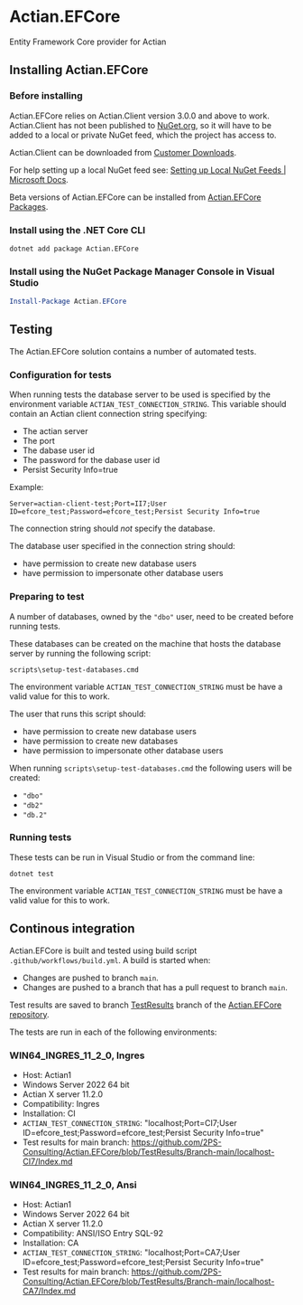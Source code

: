 # Actian.EFCore

Entity Framework Core provider for Actian

## Installing Actian.EFCore

### Before installing

Actian.EFCore relies on Actian.Client version 3.0.0 and above to work. Actian.Client has not been published to [NuGet.org], so it will have to be added to a local or private NuGet feed, which the project has access to.

Actian.Client can be downloaded from [Customer Downloads].

For help setting up a local NuGet feed see: [Setting up Local NuGet Feeds | Microsoft Docs].

Beta versions of Actian.EFCore can be installed from [Actian.EFCore Packages].

### Install using the .NET Core CLI

```
dotnet add package Actian.EFCore
```

### Install using the NuGet Package Manager Console in Visual Studio

```powershell
Install-Package Actian.EFCore
```

## Testing

The Actian.EFCore solution contains a number of automated tests.

### Configuration for tests

When running tests the database server to be used is specified by the environment variable `ACTIAN_TEST_CONNECTION_STRING`. This variable should contain an Actian client connection string specifying:

- The actian server
- The port
- The dabase user id
- The password for the dabase user id
- Persist Security Info=true

Example:
```
Server=actian-client-test;Port=II7;User ID=efcore_test;Password=efcore_test;Persist Security Info=true
```

The connection string should _not_ specify the database.

The database user specified in the connection string should:
- have permission to create new database users
- have permission to impersonate other database users

### Preparing to test

A number of databases, owned by the `"dbo"` user, need to be created before running tests.

These databases can be created on the machine that hosts the database server by running the following script:

```
scripts\setup-test-databases.cmd
```

The environment variable `ACTIAN_TEST_CONNECTION_STRING` must be have a valid value for this to work.

The user that runs this script should:

- have permission to create new database users
- have permission to create new databases
- have permission to impersonate other database users

When running `scripts\setup-test-databases.cmd` the following users will be created:
- `"dbo"`
- `"db2"`
- `"db.2"`

### Running tests

These tests can be run in Visual Studio or from the command line:

```
dotnet test
```

The environment variable `ACTIAN_TEST_CONNECTION_STRING` must be have a valid value for this to work.

## Continous integration

Actian.EFCore is built and tested using build script `.github/workflows/build.yml`. A build is started when:

- Changes are pushed to branch `main`.
- Changes are pushed to a branch that has a pull request to branch `main`.

Test results are saved to branch [TestResults] branch of the [Actian.EFCore repository].

The tests are run in each of the following environments:

### WIN64_INGRES_11_2_0, Ingres

- Host: Actian1
- Windows Server 2022 64 bit
- Actian X server 11.2.0
- Compatibility: Ingres
- Installation: CI
- `ACTIAN_TEST_CONNECTION_STRING`: "localhost;Port=CI7;User ID=efcore_test;Password=efcore_test;Persist Security Info=true"
- Test results for main branch: <https://github.com/2PS-Consulting/Actian.EFCore/blob/TestResults/Branch-main/localhost-CI7/Index.md>

### WIN64_INGRES_11_2_0, Ansi

- Host: Actian1
- Windows Server 2022 64 bit
- Actian X server 11.2.0
- Compatibility: ANSI/ISO Entry SQL-92
- Installation: CA
- `ACTIAN_TEST_CONNECTION_STRING`: "localhost;Port=CA7;User ID=efcore_test;Password=efcore_test;Persist Security Info=true"
- Test results for main branch: <https://github.com/2PS-Consulting/Actian.EFCore/blob/TestResults/Branch-main/localhost-CA7/Index.md>


[Customer Downloads]: https://esd.actian.com/
[Setting up Local NuGet Feeds | Microsoft Docs]: https://docs.microsoft.com/en-us/nuget/hosting-packages/local-feeds
[NuGet.org]: https://www.nuget.org/
[Actian.EFCore Packages]: https://github.com/2PS-Consulting/Actian.EFCore/pkgs/nuget/Actian.EFCore
[TestResults]: https://github.com/2PS-Consulting/Actian.EFCore/tree/TestResults
[Actian.EFCore repository]: https://github.com/2PS-Consulting/Actian.EFCore
